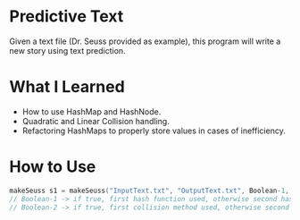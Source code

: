 # Predictive Text
Given a text file (Dr. Seuss provided as example), this program will write a new story using text prediction.

# What I Learned
- How to use HashMap and HashNode.
- Quadratic and Linear Collision handling.
- Refactoring HashMaps to properly store values in cases of inefficiency.

# How to Use
```c
makeSeuss s1 = makeSeuss("InputText.txt", "OutputText.txt", Boolean-1, Boolean-2);
// Boolean-1 -> if true, first hash function used, otherwise second hash function is used
// Boolean-2 -> if true, first collision method used, otherwise second collision method is used.
```

